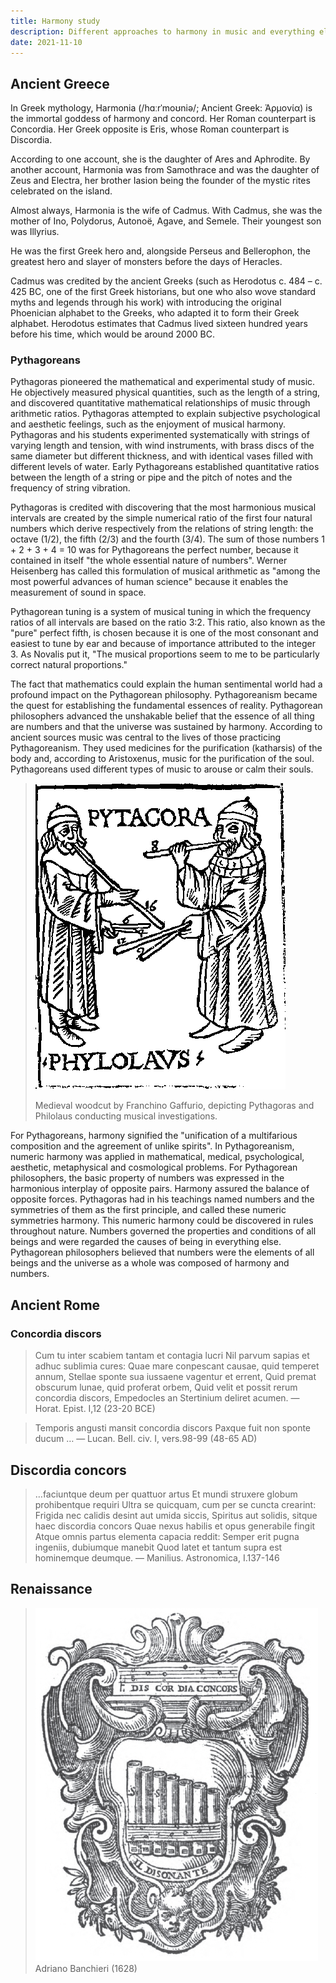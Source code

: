 ```yaml
---
title: Harmony study
description: Different approaches to harmony in music and everything else
date: 2021-11-10
---
```


## Ancient Greece

In Greek mythology, Harmonia (/hɑːrˈmoʊniə/; Ancient Greek: Ἁρμονία) is the immortal goddess of harmony and concord. Her Roman counterpart is Concordia. Her Greek opposite is Eris, whose Roman counterpart is Discordia.

According to one account, she is the daughter of Ares and Aphrodite. By another account, Harmonia was from Samothrace and was the daughter of Zeus and Electra, her brother Iasion being the founder of the mystic rites celebrated on the island.

Almost always, Harmonia is the wife of Cadmus. With Cadmus, she was the mother of Ino, Polydorus, Autonoë, Agave, and Semele. Their youngest son was Illyrius.

He was the first Greek hero and, alongside Perseus and Bellerophon, the greatest hero and slayer of monsters before the days of Heracles.

Cadmus was credited by the ancient Greeks (such as Herodotus c. 484 – c. 425 BC, one of the first Greek historians, but one who also wove standard myths and legends through his work) with introducing the original Phoenician alphabet to the Greeks, who adapted it to form their Greek alphabet. Herodotus estimates that Cadmus lived sixteen hundred years before his time, which would be around 2000 BC.

### Pythagoreans

Pythagoras pioneered the mathematical and experimental study of music. He objectively measured physical quantities, such as the length of a string, and discovered quantitative mathematical relationships of music through arithmetic ratios. Pythagoras attempted to explain subjective psychological and aesthetic feelings, such as the enjoyment of musical harmony. Pythagoras and his students experimented systematically with strings of varying length and tension, with wind instruments, with brass discs of the same diameter but different thickness, and with identical vases filled with different levels of water. Early Pythagoreans established quantitative ratios between the length of a string or pipe and the pitch of notes and the frequency of string vibration.

Pythagoras is credited with discovering that the most harmonious musical intervals are created by the simple numerical ratio of the first four natural numbers which derive respectively from the relations of string length: the octave (1/2), the fifth (2/3) and the fourth (3/4). The sum of those numbers 1 + 2 + 3 + 4 = 10 was for Pythagoreans the perfect number, because it contained in itself "the whole essential nature of numbers". Werner Heisenberg has called this formulation of musical arithmetic as "among the most powerful advances of human science" because it enables the measurement of sound in space.

Pythagorean tuning is a system of musical tuning in which the frequency ratios of all intervals are based on the ratio 3:2. This ratio, also known as the "pure" perfect fifth, is chosen because it is one of the most consonant and easiest to tune by ear and because of importance attributed to the integer 3. As Novalis put it, "The musical proportions seem to me to be particularly correct natural proportions."

The fact that mathematics could explain the human sentimental world had a profound impact on the Pythagorean philosophy. Pythagoreanism became the quest for establishing the fundamental essences of reality. Pythagorean philosophers advanced the unshakable belief that the essence of all thing are numbers and that the universe was sustained by harmony. According to ancient sources music was central to the lives of those practicing Pythagoreanism. They used medicines for the purification (katharsis) of the body and, according to Aristoxenus, music for the purification of the soul. Pythagoreans used different types of music to arouse or calm their souls.

> ![](./Pythagoras_and_Philolaus.png)
>
> Medieval woodcut by Franchino Gaffurio, depicting Pythagoras and Philolaus conducting musical investigations.

For Pythagoreans, harmony signified the "unification of a multifarious composition and the agreement of unlike spirits". In Pythagoreanism, numeric harmony was applied in mathematical, medical, psychological, aesthetic, metaphysical and cosmological problems. For Pythagorean philosophers, the basic property of numbers was expressed in the harmonious interplay of opposite pairs. Harmony assured the balance of opposite forces. Pythagoras had in his teachings named numbers and the symmetries of them as the first principle, and called these numeric symmetries harmony. This numeric harmony could be discovered in rules throughout nature. Numbers governed the properties and conditions of all beings and were regarded the causes of being in everything else. Pythagorean philosophers believed that numbers were the elements of all beings and the universe as a whole was composed of harmony and numbers.

## Ancient Rome

### Concordia discors

> Cum tu inter scabiem tantam et contagia lucri
> Nil parvum sapias et adhuc sublimia cures:
> Quae mare conpescant causae, quid temperet annum,
> Stellae sponte sua iussaene vagentur et errent,
> Quid premat obscurum lunae, quid proferat orbem,
> Quid velit et possit rerum concordia discors,
> Empedocles an Stertinium deliret acumen.
> — Horat. Epist. I,12 (23-20 BCE)

> Temporis angusti mansit concordia discors
> Paxque fuit non sponte ducum  …
> — Lucan. Bell. civ. I, vers.98-99 (48-65 AD)

## Discordia concors

> …faciuntque deum per quattuor artus
> Et mundi struxere globum prohibentque requiri
> Ultra se quicquam, cum per se cuncta crearint:
> Frigida nec calidis desint aut umida siccis,
> Spiritus aut solidis, sitque haec discordia concors
> Quae nexus habilis et opus generabile fingit
> Atque omnis partus elementa capacia reddit:
> Semper erit pugna ingeniis, dubiumque manebit
> Quod latet et tantum supra est hominemque deumque.
> — Manilius. Astronomica, I.137-146

## Renaissance

> ![](./Banchieri1.jpg)
> Adriano Banchieri (1628)

<youtube-embed video="eRkgK4jfi6M" />
